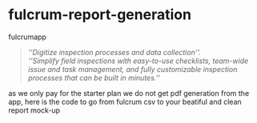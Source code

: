 # fulcrum-report-generation

fulcrumapp 
> *''Digitize inspection processes and data collection''.*  
> *''Simplify field inspections with easy-to-use checklists, team-wide issue and task management, and fully customizable inspection processes that can be built in minutes.''*  

as we only pay for the starter plan we do not get pdf generation from the app, here is the code to go from fulcrum csv to your beatiful and clean report mock-up

